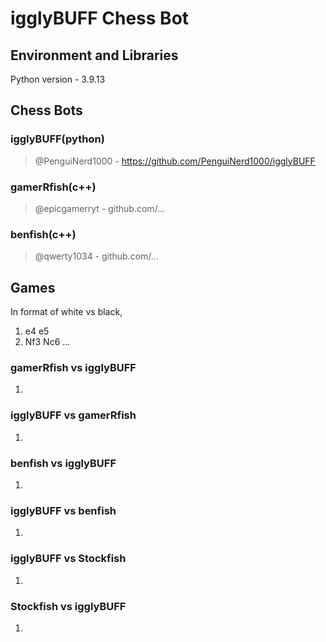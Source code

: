 # **igglyBUFF Chess Bot**
## **Environment and Libraries**
Python version - 3.9.13

## **Chess Bots**
### **igglyBUFF**(python)
 > @PenguiNerd1000 - https://github.com/PenguiNerd1000/igglyBUFF
### **gamerRfish**(c++)
 > @epicgamerryt - github.com/...
### **benfish**(c++)
 > @qwerty1034 - github.com/...

## **Games**
In format of white vs black,
1. e4 e5
2. Nf3 Nc6 ...
### gamerRfish vs igglyBUFF
1. 

### igglyBUFF vs gamerRfish
1.

### benfish vs igglyBUFF
1.

### igglyBUFF vs benfish
1. 

### igglyBUFF vs Stockfish
1.

### Stockfish vs igglyBUFF
1. 
